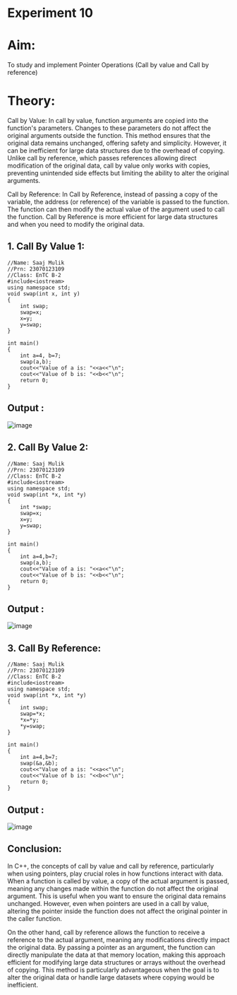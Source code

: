 # Experiment 10

# Aim:
To study and implement Pointer Operations (Call by value and Call by reference)

# Theory:
Call by Value: In call by value, function arguments are copied into the function's parameters. Changes to these parameters do not affect the original arguments outside the function. This method ensures that the original data remains unchanged, offering safety and simplicity. However, it can be inefficient for large data structures due to the overhead of copying. Unlike call by reference, which passes references allowing direct modification of the original data, call by value only works with copies, preventing unintended side effects but limiting the ability to alter the original arguments.

Call by Reference: In Call by Reference, instead of passing a copy of the variable, the address (or reference) of the variable is passed to the function. The function can then modify the actual value of the argument used to call the function.
Call by Reference is more efficient for large data structures and when you need to modify the original data.

## 1. Call By Value 1:
~~~
//Name: Saaj Mulik
//Prn: 23070123109
//Class: EnTC B-2
#include<iostream> 
using namespace std; 
void swap(int x, int y) 
{
    int swap;
    swap=x;
    x=y;
    y=swap;
}

int main() 
{
    int a=4, b=7;
    swap(a,b);
    cout<<"Value of a is: "<<a<<"\n";
    cout<<"Value of b is: "<<b<<"\n";
    return 0;
}
~~~

## Output :

![image](https://github.com/user-attachments/assets/0483aeeb-6d7f-4087-a1ce-1f23ce8f427b)

## 2. Call By Value 2:
~~~
//Name: Saaj Mulik
//Prn: 23070123109
//Class: EnTC B-2
#include<iostream> 
using namespace std; 
void swap(int *x, int *y) 
{
    int *swap;
    swap=x;
    x=y;
    y=swap;
}

int main() 
{
    int a=4,b=7;
    swap(a,b);
    cout<<"Value of a is: "<<a<<"\n";
    cout<<"Value of b is: "<<b<<"\n";
    return 0;
}
~~~

## Output :

![image](https://github.com/user-attachments/assets/fe79dbef-e8a3-455a-b37f-480cae95a1e0)

## 3. Call By Reference:
~~~
//Name: Saaj Mulik
//Prn: 23070123109
//Class: EnTC B-2
#include<iostream> 
using namespace std; 
void swap(int *x, int *y) 
{
    int swap;
    swap=*x;
    *x=*y;
    *y=swap;
}

int main() 
{
    int a=4,b=7;
    swap(&a,&b);
    cout<<"Value of a is: "<<a<<"\n";
    cout<<"Value of b is: "<<b<<"\n";
    return 0;
}
~~~

## Output :

![image](https://github.com/user-attachments/assets/697e29ba-f23f-4bdd-9ed6-20d01378c986)

## Conclusion: 
In C++, the concepts of call by value and call by reference, particularly when using pointers, play crucial roles in how functions interact with data. When a function is called by value, a copy of the actual argument is passed, meaning any changes made within the function do not affect the original argument. This is useful when you want to ensure the original data remains unchanged. However, even when pointers are used in a call by value, altering the pointer inside the function does not affect the original pointer in the caller function.

On the other hand, call by reference allows the function to receive a reference to the actual argument, meaning any modifications directly impact the original data. By passing a pointer as an argument, the function can directly manipulate the data at that memory location, making this approach efficient for modifying large data structures or arrays without the overhead of copying. This method is particularly advantageous when the goal is to alter the original data or handle large datasets where copying would be inefficient.
